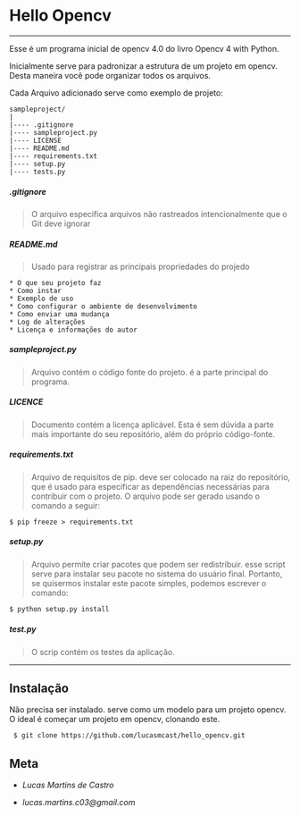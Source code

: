 
# Hello Opencv

***************
Esse é um programa inicial de opencv 4.0 do livro Opencv 4 with Python.

Inicialmente serve para padronizar a estrutura de um projeto em opencv. Desta maneira você pode organizar todos os arquivos.

Cada Arquivo adicionado serve como exemplo de projeto:
```
sampleproject/
|
|---- .gitignore
|---- sampleproject.py
|---- LICENSE
|---- README.md
|---- requirements.txt
|---- setup.py
|---- tests.py
```
 ##### _.gitignore_
 > O arquivo especifica arquivos não rastreados intencionalmente que o Git deve ignorar
 
 ##### _README.md_ 
 > Usado para registrar as principais propriedades do projedo
 
    * O que seu projeto faz
    * Como instar
    * Exemplo de uso
    * Como configurar o ambiente de desenvolvimento
    * Como enviar uma mudança
    * Log de alterações
    * Licença e informações do autor

##### _sampleproject.py_
> Arquivo contém o código fonte do projeto. é a parte principal do programa.

##### _LICENCE_ 
> Documento contém a licença aplicável. Esta é sem dúvida a parte mais importante do seu repositório, além do próprio código-fonte.

##### _requirements.txt_ 
> Arquivo de requisitos de pip. deve ser colocado na raiz do repositório, que é usado para especificar as dependências necessárias para contribuir com o projeto. O arquivo pode ser gerado usando o comando a seguir:
```
$ pip freeze > requirements.txt
```

##### _setup.py_
> Arquivo permite criar pacotes que podem ser redistribuir. esse script serve para instalar seu pacote no sistema do usuário final.
Portanto, se quisermos instalar este pacote simples, podemos escrever o comando:
```sh
$ python setup.py install
```
##### _test.py_
> O scrip contém os testes da aplicação.

***************
## Instalação
Não precisa ser instalado. serve como um modelo para um projeto opencv. O ideal é começar um projeto em opencv, clonando este. 

```sh
 $ git clone https://github.com/lucasmcast/hello_opencv.git
```
## Meta
- _Lucas Martins de Castro_

- _lucas.martins.c03@gmail.com_


